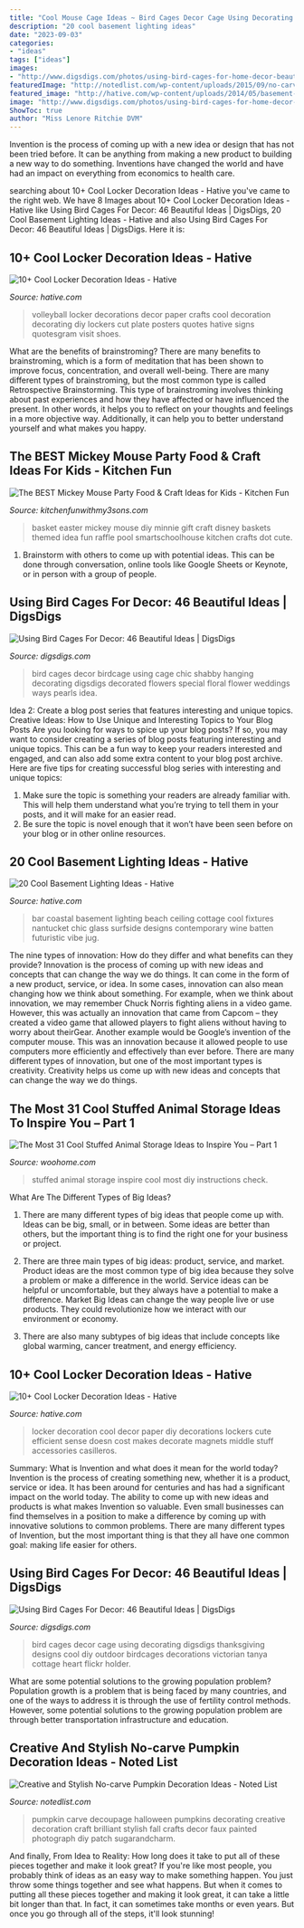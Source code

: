 ```yaml
---
title: "Cool Mouse Cage Ideas ~ Bird Cages Decor Cage Using Decorating Digsdigs Thanksgiving Designs Cool Diy Outdoor Birdcages Decorations Victorian Tanya Cottage Heart Flickr Holder"
description: "20 cool basement lighting ideas"
date: "2023-09-03"
categories:
- "ideas"
tags: ["ideas"]
images:
- "http://www.digsdigs.com/photos/using-bird-cages-for-home-decor-beautiful-ideas-4.jpg"
featuredImage: "http://notedlist.com/wp-content/uploads/2015/09/no-carve-pumpkin-decoration-ideas/11-creative-no-carve-pumpkin-decoration-ideas.jpg"
featured_image: "http://hative.com/wp-content/uploads/2014/05/basement-lighting-ideas/1-glass-basement-ceiling-lighting.jpg"
image: "http://www.digsdigs.com/photos/using-bird-cages-for-home-decor-beautiful-ideas-4.jpg"
ShowToc: true
author: "Miss Lenore Ritchie DVM"
---
```



Invention is the process of coming up with a new idea or design that has not been tried before. It can be anything from making a new product to building a new way to do something. Inventions have changed the world and have had an impact on everything from economics to health care.

	

		
searching about 10+ Cool Locker Decoration Ideas - Hative you've came to the right web. We have 8 Images about 10+ Cool Locker Decoration Ideas - Hative like Using Bird Cages For Decor: 46 Beautiful Ideas | DigsDigs, 20 Cool Basement Lighting Ideas - Hative and also Using Bird Cages For Decor: 46 Beautiful Ideas | DigsDigs. Here it is:
		
    
## 10+ Cool Locker Decoration Ideas - Hative

<img loading=lazy src="https://hative.com/wp-content/uploads/2014/05/locker-decoration/11-volleyball-paper-plate.jpg" onerror="this.onerror=null;this.src='https://tse4.mm.bing.net/th?id=OIP.eI4xj-5LXGFXkkrms-jhvAHaNK&amp;pid=15.1';" alt="10+ Cool Locker Decoration Ideas - Hative">

_Source: hative.com_

>volleyball locker decorations decor paper crafts cool decoration decorating diy lockers cut plate posters quotes hative signs quotesgram visit shoes. 

	

What are the benefits of brainstroming?
There are many benefits to brainstroming, which is a form of meditation that has been shown to improve focus, concentration, and overall well-being. There are many different types of brainstroming, but the most common type is called Retrospective Brainstorming. This type of brainstroming involves thinking about past experiences and how they have affected or have influenced the present. In other words, it helps you to reflect on your thoughts and feelings in a more objective way. Additionally, it can help you to better understand yourself and what makes you happy.

    
## The BEST Mickey Mouse Party Food &amp; Craft Ideas For Kids - Kitchen Fun

<img loading=lazy src="https://kitchenfunwithmy3sons.com/wp-content/uploads/2016/03/the-best-mickey-mouse-party-craft-food-ideas-for-kids-minnie-4.jpg" onerror="this.onerror=null;this.src='https://tse2.mm.bing.net/th?id=OIP.oGH5VBd-QpMVcDX8LAQvwQHaNJ&amp;pid=15.1';" alt="The BEST Mickey Mouse Party Food &amp; Craft Ideas for Kids - Kitchen Fun">

_Source: kitchenfunwithmy3sons.com_

>basket easter mickey mouse diy minnie gift craft disney baskets themed idea fun raffle pool smartschoolhouse kitchen crafts dot cute. 

	

1. Brainstorm with others to come up with potential ideas. This can be done through conversation, online tools like Google Sheets or Keynote, or in person with a group of people.

    
## Using Bird Cages For Decor: 46 Beautiful Ideas | DigsDigs

<img loading=lazy src="http://www.digsdigs.com/photos/using-bird-cages-for-home-decor-beautiful-ideas-4.jpg" onerror="this.onerror=null;this.src='https://tse4.mm.bing.net/th?id=OIP.WvR0jOA15ruJryXnNqw5XQHaKF&amp;pid=15.1';" alt="Using Bird Cages For Decor: 46 Beautiful Ideas | DigsDigs">

_Source: digsdigs.com_

>bird cages decor birdcage using cage chic shabby hanging decorating digsdigs decorated flowers special floral flower weddings ways pearls idea. 

	

Idea 2: Create a blog post series that features interesting and unique topics.
Creative Ideas: How to Use Unique and Interesting Topics to Your Blog Posts 
Are you looking for ways to spice up your blog posts? If so, you may want to consider creating a series of blog posts featuring interesting and unique topics. This can be a fun way to keep your readers interested and engaged, and can also add some extra content to your blog post archive. Here are five tips for creating successful blog series with interesting and unique topics:

1. Make sure the topic is something your readers are already familiar with. This will help them understand what you’re trying to tell them in your posts, and it will make for an easier read.
2. Be sure the topic is novel enough that it won’t have been seen before on your blog or in other online resources.

    
## 20 Cool Basement Lighting Ideas - Hative

<img loading=lazy src="http://hative.com/wp-content/uploads/2014/05/basement-lighting-ideas/1-glass-basement-ceiling-lighting.jpg" onerror="this.onerror=null;this.src='https://tse1.mm.bing.net/th?id=OIP.HLT-X1ocgh_SKIOJxRoZCwHaKW&amp;pid=15.1';" alt="20 Cool Basement Lighting Ideas - Hative">

_Source: hative.com_

>bar coastal basement lighting beach ceiling cottage cool fixtures nantucket chic glass surfside designs contemporary wine batten futuristic vibe jug. 

	

The nine types of innovation: How do they differ and what benefits can they provide?
Innovation is the process of coming up with new ideas and concepts that can change the way we do things. It can come in the form of a new product, service, or idea. In some cases, innovation can also mean changing how we think about something. For example, when we think about innovation, we may remember Chuck Norris fighting aliens in a video game. However, this was actually an innovation that came from Capcom – they created a video game that allowed players to fight aliens without having to worry about theirGear. Another example would be Google’s invention of the computer mouse. This was an innovation because it allowed people to use computers more efficiently and effectively than ever before. There are many different types of innovation, but one of the most important types is creativity. Creativity helps us come up with new ideas and concepts that can change the way we do things.

    
## The Most 31 Cool Stuffed Animal Storage Ideas To Inspire You – Part 1

<img loading=lazy src="http://www.woohome.com/wp-content/uploads/2019/05/stuffed-animal-storage-ideas-2-3.jpg" onerror="this.onerror=null;this.src='https://tse4.mm.bing.net/th?id=OIP.0GqoP5lIaGcB9xJPkqYYpQHaJ6&amp;pid=15.1';" alt="The Most 31 Cool Stuffed Animal Storage Ideas to Inspire You – Part 1">

_Source: woohome.com_

>stuffed animal storage inspire cool most diy instructions check. 

	

What Are The Different Types of Big Ideas?
1. There are many different types of big ideas that people come up with. Ideas can be big, small, or in between. Some ideas are better than others, but the important thing is to find the right one for your business or project.
2. There are three main types of big ideas: product, service, and market. Product ideas are the most common type of big idea because they solve a problem or make a difference in the world. Service ideas can be helpful or uncomfortable, but they always have a potential to make a difference. Market Big Ideas can change the way people live or use products. They could revolutionize how we interact with our environment or economy.

3. There are also many subtypes of big ideas that include concepts like global warming, cancer treatment, and energy efficiency.

    
## 10+ Cool Locker Decoration Ideas - Hative

<img loading=lazy src="https://hative.com/wp-content/uploads/2014/05/locker-decoration/4-contact-paper-locker-decoration.jpg" onerror="this.onerror=null;this.src='https://tse2.mm.bing.net/th?id=OIP.OKAdD3z3iR9AekLOzqiHPQHaJ6&amp;pid=15.1';" alt="10+ Cool Locker Decoration Ideas - Hative">

_Source: hative.com_

>locker decoration cool decor paper diy decorations lockers cute efficient sense doesn cost makes decorate magnets middle stuff accessories casilleros. 

	

Summary: What is Invention and what does it mean for the world today?
Invention is the process of creating something new, whether it is a product, service or idea. It has been around for centuries and has had a significant impact on the world today. The ability to come up with new ideas and products is what makes Invention so valuable. Even small businesses can find themselves in a position to make a difference by coming up with innovative solutions to common problems. There are many different types of Invention, but the most important thing is that they all have one common goal: making life easier for others.

    
## Using Bird Cages For Decor: 46 Beautiful Ideas | DigsDigs

<img loading=lazy src="http://www.digsdigs.com/photos/using-bird-cages-for-home-decor-beautiful-ideas-34.jpg" onerror="this.onerror=null;this.src='https://tse4.mm.bing.net/th?id=OIP.vKfGM8PBHlRIb2iud2f4QAHaJ6&amp;pid=15.1';" alt="Using Bird Cages For Decor: 46 Beautiful Ideas | DigsDigs">

_Source: digsdigs.com_

>bird cages decor cage using decorating digsdigs thanksgiving designs cool diy outdoor birdcages decorations victorian tanya cottage heart flickr holder. 

	

What are some potential solutions to the growing population problem?
Population growth is a problem that is being faced by many countries, and one of the ways to address it is through the use of fertility control methods. However, some potential solutions to the growing population problem are through better transportation infrastructure and education.

    
## Creative And Stylish No-carve Pumpkin Decoration Ideas - Noted List

<img loading=lazy src="http://notedlist.com/wp-content/uploads/2015/09/no-carve-pumpkin-decoration-ideas/11-creative-no-carve-pumpkin-decoration-ideas.jpg" onerror="this.onerror=null;this.src='https://tse3.mm.bing.net/th?id=OIP.FcCVqe34KMV8vLBzP-8DEQHaLH&amp;pid=15.1';" alt="Creative and Stylish No-carve Pumpkin Decoration Ideas - Noted List">

_Source: notedlist.com_

>pumpkin carve decoupage halloween pumpkins decorating creative decoration craft brilliant stylish fall crafts decor faux painted photograph diy patch sugarandcharm. 

	

And finally, From Idea to Reality: How long does it take to put all of these pieces together and make it look great?
If you're like most people, you probably think of ideas as an easy way to make something happen. You just throw some things together and see what happens. But when it comes to putting all these pieces together and making it look great, it can take a little bit longer than that. In fact, it can sometimes take months or even years. But once you go through all of the steps, it'll look stunning!

